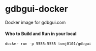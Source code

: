# gdbgui-docker
Docker image for gdbgui.com

#### Who to Build and Run in your local
```
docker run -p 5555:5555 tomj0101/gdbgui
```
